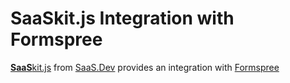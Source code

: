 
# **SaaS**kit.js Integration with Formspree

[**SaaS**kit.js](https://saaskit.js.org) from [SaaS.Dev](https://saas.dev) provides an integration with [Formspree](https://saaskit.js.org/integrations/formspree)

